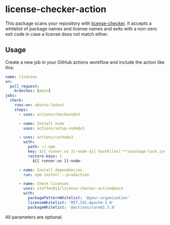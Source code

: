 # license-checker-action

This package scans your repository with [license-checker](https://www.npmjs.com/package/license-checker). It accepts
a whitelist of package names and license names and exits with a non-zero exit code in case a license does not match either.

## Usage

Create a new job in your GitHub actions workflow and include the action like this:
```yaml
name: licenses
on:
  pull_request:
    branches: [main]
jobs:
  check:
    runs-on: ubuntu-latest
    steps:
      - uses: actions/checkout@v2

      - name: Install node
        uses: actions/setup-node@v1

      - uses: actions/cache@v2
        with:
          path: ~/.npm
          key: ${{ runner.os }}-node-${{ hashFiles('**/package-lock.json') }}
          restore-keys: |
            ${{ runner.os }}-node-

      - name: Install dependencies
        run: npm install --production

      - name: Check licenses
        uses: steffen911/license-checker-action@main
        with:
          packagePatternWhitelist: '@your-organization'
          licenseWhitelist: 'MIT,ISC,Apache-2.0'
          packageWhitelist: '@actions/core@1.5.0'
```

All parameters are optional.
